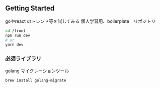 ## Getting Started

goやreact のトレンド等を試してみる
個人学習用、boilerplate　リポジトリ

```bash
cd /front
npm run dev
# or
yarn dev
```

### 必須ライブラリ

golang マイグレーションツール

```bash
brew install golang-migrate
```
